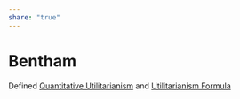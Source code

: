 ```yaml
---  
share: "true"  
---  
```

# Bentham  
  
Defined [Quantitative Utilitarianism](./Quantitative%20Utilitarianism.md) and [Utilitarianism Formula](./Utilitarianism%20Formula.md)